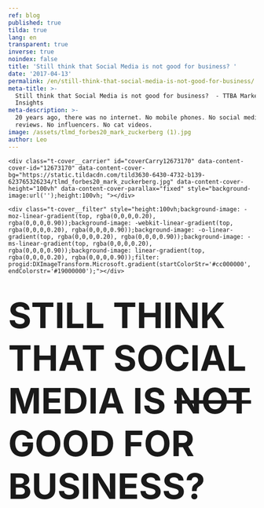 ```yaml
---
ref: blog
published: true
tilda: true
lang: en
transparent: true
inverse: true
noindex: false
title: 'Still think that Social Media is not good for business? '
date: '2017-04-13'
permalink: /en/still-think-that-social-media-is-not-good-for-business/
meta-title: >-
  Still think that Social Media is not good for business?  - TTBA Marketing
  Insights
meta-description: >-
  20 years ago, there was no internet. No mobile phones. No social media. No bad
  reviews. No influencers. No cat videos.
image: /assets/tlmd_forbes20_mark_zuckerberg (1).jpg
author: Leo
---
```

<!--allrecords-->
<div id="allrecords" class="t-records" data-hook="blocks-collection-content-node" data-tilda-project-id="56887" data-tilda-page-id="504137">

<div id="rec12673170" class="r" style=" " data-animationappear="off" data-record-type="274">
<!-- t255 -->
<!-- cover -->
	




<div class="t-cover" id="recorddiv12673170" bgimgfield="img" style="height:100vh; background-image:url('https://static.tildacdn.com/tild3630-6430-4732-b139-623765326234/-/resize/20x/tlmd_forbes20_mark_zuckerberg.jpg');">

	<div class="t-cover__carrier" id="coverCarry12673170" data-content-cover-id="12673170" data-content-cover-bg="https://static.tildacdn.com/tild3630-6430-4732-b139-623765326234/tlmd_forbes20_mark_zuckerberg.jpg" data-content-cover-height="100vh" data-content-cover-parallax="fixed" style="background-image:url('');height:100vh; "></div>
      
    <div class="t-cover__filter" style="height:100vh;background-image: -moz-linear-gradient(top, rgba(0,0,0,0.20), rgba(0,0,0,0.90));background-image: -webkit-linear-gradient(top, rgba(0,0,0,0.20), rgba(0,0,0,0.90));background-image: -o-linear-gradient(top, rgba(0,0,0,0.20), rgba(0,0,0,0.90));background-image: -ms-linear-gradient(top, rgba(0,0,0,0.20), rgba(0,0,0,0.90));background-image: linear-gradient(top, rgba(0,0,0,0.20), rgba(0,0,0,0.90));filter: progid:DXImageTransform.Microsoft.gradient(startColorStr='#cc000000', endColorstr='#19000000');"></div>
  <div class="t255">
  <div class="t-container">
    <div class="t-width t-width_10 t255__mainblock">
        <div class="t-cover__wrapper t-valign_middle" style="height:100vh;"> 
          <div class="t255__wrapper" data-hook-content="covercontent">
                        <h1 class="t255__title t-title t-title_sm t-uppercase " style="text-transform:uppercase;" field="title"><div style="font-size:72px;" data-customstyle="yes"><strong><strong data-redactor-tag="strong">STILL THINK THAT Social Media is <del>not</del> good for business?</strong> </strong><br></div></h1>            <span class="space"></span>
          </div>
        </div>
        <div class="t255__userblock">
          <div class="t255__userblock-img t-bgimg " imgfield="img2" data-original="https://static.tildacdn.com/tild6434-6664-4564-b963-386361333464/leo_icon01.png" style="background-image: url('https://static.tildacdn.com/tild6434-6664-4564-b963-386361333464/-/resize/20x/leo_icon01.png');"></div>          <div class="t255__userblock-descr t-descr t-descr_xxs " field="title2">By <strong>Leo Gamayunov<br>President &amp; VP Operations at TTBA Group</strong><strong></strong></div>          <div class="t255__userblock-date t-descr t-descr_xxs " field="descr2">on April 13, 2016</div>        </div>
    </div>
  </div>
  </div>
  

</div>
    
</div>


<div id="rec17427657" class="r" style=" " data-animationappear="off" data-record-type="602">
<!-- T602 -->

<div class="t602">
  <div class="t602__indicator" style="background:#f05252;height:2px;"></div>    
</div>
<script type="text/javascript">
  $(document).ready(function(){
    t602_init('17427657');     
  });
     
</script>

</div>


<div id="rec12673171" class="r" style="padding-top:60px;padding-bottom:60px;background-color:#ededed; " data-record-type="127" data-bg-color="#ededed">
<!-- T119 -->
<div class="t119">
	<div class="t-container ">
	  	<div class="t-col t-col_8 t-prefix_2">
			<div class="t119__preface t-descr t-opacity_70" style="opacity:0.70;" field="text"><div style="font-size:22px;text-align:left;" data-customstyle="yes">Let's see if I am the only one. <br><br>- I do not watch TV. <br>- I skip commercials when I see them. <br>- I do not pay attention to billboards. <br>- I do not like to be forced to view things. <br>- I do not like to be sold to. <br><br> <em>And</em> <br><br>- I have my phone with at all times. <br>- I like to choose what I want to watch. <br>- I like to watch it on my own time. <br>- I follow if I am interested. <br>- I buy things that I am interested in. <br><br> I bet every one of you will say the same thing. <strong><br></strong><br></div></div>
		</div>
	</div>
</div>
</div>


<div id="rec12673387" class="r" style="padding-top:0px;padding-bottom:0px; " data-record-type="179">
<!-- cover -->
	




<div class="t-cover" id="recorddiv12673387" bgimgfield="img" style="height:100vh; background-image:url('https://static.tildacdn.com/tild6562-3033-4839-b130-333837356138/-/resize/20x/NewYork_13.jpg');">

	<div class="t-cover__carrier" id="coverCarry12673387" data-content-cover-id="12673387" data-content-cover-bg="https://static.tildacdn.com/tild6562-3033-4839-b130-333837356138/NewYork_13.jpg" data-content-cover-height="100vh" data-content-cover-parallax="fixed" style="background-image:url('');height:100vh; "></div>
      
    <div class="t-cover__filter" style="height:100vh;background-image: -moz-linear-gradient(top, rgba(0,0,0,0.70), rgba(0,0,0,0.70));background-image: -webkit-linear-gradient(top, rgba(0,0,0,0.70), rgba(0,0,0,0.70));background-image: -o-linear-gradient(top, rgba(0,0,0,0.70), rgba(0,0,0,0.70));background-image: -ms-linear-gradient(top, rgba(0,0,0,0.70), rgba(0,0,0,0.70));background-image: linear-gradient(top, rgba(0,0,0,0.70), rgba(0,0,0,0.70));filter: progid:DXImageTransform.Microsoft.gradient(startColorStr='#4c000000', endColorstr='#4c000000');"></div>

<!-- T164 -->
<div class="t164">
	<div class="t-container">
		<div class="t-cover__wrapper t-valign_middle" style="height:100vh;">      
          <div class="t-col t-col_8 t-prefix_2 t-align_left">
            <div data-hook-content="covercontent">
            <div class="t164__wrapper">
	          	          	          <h2 class="t164__descr t-descr t-descr_xxxl" field="descr"><span style="font-weight: 400;">20 years ago, there was no internet. No mobile phones. No social media. No bad reviews. No influencers. No cat videos.</span></h2>	          <div class="t164__text t-text t-text_md" field="text">Imagine. Traditional media was booming. TV, radio, billboards, banners, flyers, posters, magazines. Huge attention - big budgets, millions of advertising dollars spent. Everywhere you look, only a one-way stream media structure with no return channel for feedback. <br><br> At first, it was exciting and then it wasn't. People's attention was abused. Back in the 1980s, an average American would see 500 marketing messages a week. Today, we see about 5,000 brand exposures every single day, of which 362 are ads (<a href="https://sjinsights.net/2014/09/29/new-research-sheds-light-on-daily-ad-exposures/" style="color:#dec60d !important;" rel="color:#dec60d !important;">source</a>). We became immune to all this multimedia noise. Ninety nine percent of all these messages are for "nobody-cares" types of consumer products. They represent millions of dollars wasted by tens of thousands of businesses. <br><br></div>            </div>
            </div>
          </div>
		</div>
	</div>
</div>

  

</div>
    
</div>


<div id="rec12673409" class="r" style="padding-top:120px;padding-bottom:150px; " data-record-type="106">
<!-- T004 -->
<div class="t004">
	<div class="t-container ">
	  	<div class="t-col t-col_8 t-prefix_2">
			<div field="text" class="t-text t-text_md  "><span style="font-size: 24px;">Now think about <strong>".com"</strong> boom.<br></span><br>Technology and internet changed the world undeniably. It changed us, and it also changed business.<br><br>It led to the decentralization of attention and empowerment of the consumer. Markets are driven by the masses like never before. Consumer behaviour is what drives their own interests and their preferences.<br><br>Refusing "pushy" ads; today's consumer is actively, willingly and passionately searching for the best value across various channels. He is constantly comparing prices, browsing features and selecting between models. We all know the story of a single bad review that destroyed an entire reputation. Have you ever heard the term "Social proof"? It's a big deal, and it is happening now.<br></div>
		</div>
	</div>
</div>
</div>


<div id="rec12673285" class="r" style="padding-top:0px;padding-bottom:0px; " data-record-type="179">
<!-- cover -->
	




<div class="t-cover" id="recorddiv12673285" bgimgfield="img" style="height:90vh; background-image:url('https://static.tildacdn.com/c64695cb-ac75-47d3-82a2-5956e0818a0a/-/resize/20x/nyc2000.jpg');">

	<div class="t-cover__carrier" id="coverCarry12673285" data-content-cover-id="12673285" data-content-cover-bg="https://static.tildacdn.com/c64695cb-ac75-47d3-82a2-5956e0818a0a/nyc2000.jpg" data-content-cover-height="90vh" data-content-cover-parallax="fixed" style="background-image:url('');height:90vh; "></div>
      
    <div class="t-cover__filter" style="height:90vh;background-image: -moz-linear-gradient(top, rgba(0,0,0,0.70), rgba(0,0,0,0.70));background-image: -webkit-linear-gradient(top, rgba(0,0,0,0.70), rgba(0,0,0,0.70));background-image: -o-linear-gradient(top, rgba(0,0,0,0.70), rgba(0,0,0,0.70));background-image: -ms-linear-gradient(top, rgba(0,0,0,0.70), rgba(0,0,0,0.70));background-image: linear-gradient(top, rgba(0,0,0,0.70), rgba(0,0,0,0.70));filter: progid:DXImageTransform.Microsoft.gradient(startColorStr='#4c000000', endColorstr='#4c000000');"></div>

<!-- T164 -->
<div class="t164">
	<div class="t-container">
		<div class="t-cover__wrapper t-valign_middle" style="height:90vh;">      
          <div class="t-col t-col_8 t-prefix_2 t-align_left">
            <div data-hook-content="covercontent">
            <div class="t164__wrapper">
	          	          	          <div class="t164__descr t-descr t-descr_xxxl" field="descr"><div style="font-size:62px;" data-customstyle="yes">Two and a half billion</div></div>	          <div class="t164__text t-text t-text_md" field="text">people will be using social media by 2018 <a href="https://www.statista.com/statistics/273476/percentage-of-us-population-with-a-social-network-profile/" style="color:#d19d2c !important;" rel="color:#d19d2c !important;">(source)</a>. Every single hour of every single day, these people are filtering information on their phones. Millions of product views and reviews are being produced daily. An influencer today can move more people than New York Times can. Why? Because the birth of social media decentralized the source of information. Media corporations designed the system to solely regulate and sort the data prior to the distribution. Not anymore. Technological growth allowed communities, professionals, as well as casual users, to become the media. It encouraged society to change the definition of journalism. <br><br><strong>Quick Fact: <br></strong> Twitter went public in 2013, and was evaluated 12 times more than New York Times. Even though NY Times made $133 million in previous year and Twitter virtually had only expenses. Peter Thiel - <a href="https://www.amazon.ca/Zero-One-Notes-Startups-Future/dp/0804139296" style="color:#cfaa14 !important;" rel="color:#cfaa14 !important;">Zero to One</a>. <br><br><br></div>            </div>
            </div>
          </div>
		</div>
	</div>
</div>

  

</div>
    
</div>


<div id="rec12673521" class="r" style="padding-top:75px;padding-bottom:60px;background-color:#ffffff; " data-record-type="184" data-bg-color="#ffffff">
<!-- T169 -->
<div class="t169">
  <div class="t-container_100">
    <div class="t-row">
      <div class="t-col_100">
        <h2 class="t169__text t-title" field="text"><div style="font-size:30px;line-height:40px;text-align:center;color:#444444;" data-customstyle="yes">3 reasons to illustrate that you are<br><span style="font-size: 38px;">already running late: </span><br></div></h2>
      </div>
    </div>
  </div>
</div>
</div>


<div id="rec12673545" class="r" style="padding-top:0px;padding-bottom:105px; " data-record-type="493">
<!-- t493 -->

<div class="t493">
			
  <div class="t493__container t-container">
		<div class="t493__flex-wrapper">
	    <div class="t493__box-img-mobile t-col">
	      <div class="t493__tablewrapper">
	        <div class="t493__cell t-cell">
	          <img class="t493__img t-margin_auto t-img" src="https://static.tildacdn.com/tild6432-6632-4365-a137-336131346263/-/empty/stats_ttba.jpg" data-original="https://static.tildacdn.com/tild6432-6632-4365-a137-336131346263/stats_ttba.jpg" imgfiled="img5">
	        </div>
	      </div>
	    </div>
	    	    <div class="t493__box-text t-col t-col_flex t-valign_middle t-col_6 ">
	      <div class="t493__tablewrapper">
	        <div class="t493__cell t-cell">
	          <div class="t493__item t-item ">
	            	              <div class="t-cell t-valign_top">
                                        <div class="t493__bgimg  t-bgimg" bgimgfield="img" data-original="https://static.tildacdn.com/tild3865-6664-4963-b330-303961303662/dollar_icon02.png" style=" background-image: url('https://static.tildacdn.com/tild3865-6664-4963-b330-303961303662/-/resize/20x/dollar_icon02.png');"></div>
                    										                
	              </div>
	            	            <div class="t493__textwrapper t-cell t-valign_top">
	              	                <div class="t493__heading t-heading t-heading_sm  " style="" field="title">
	              <div style="color:#555555;" data-customstyle="yes"><h3 style="font-size: 28px; font-style: normal; font-weight: 900; font-variant-ligatures: normal; font-variant-caps: normal; text-transform: none;">1. It will be more expensive tomorrow.</h3></div></div>	              	                <div class="t493__descr t-descr t-descr_xs " style="" field="descr">
	              A fast growing number of businesses are following their consumers into the "digital" world. This enables them to start shaping digital landscape to the advantage of their own business. These factors will surely boost demand for digital services and the price will constantly increase. In 10 years, an advertising campaign on social media will cost 10 times more than it does today. <br><strong>McKinsey</strong> <strong><span data-redactor-tag="span" style="color: rgb(216, 138, 0);">Global Media Report 2015 -&gt;</span></strong></div>	            </div>
	          </div>
	          	            <div class="t493__item t493__item_padding-top t-item ">
	              	                <div class="t-cell t-valign_top">
                                            <div class="t493__bgimg  t-bgimg" bgimgfield="img2" data-original="https://static.tildacdn.com/tild3535-6136-4264-b665-663132336439/dollar_icon03.png" style=" background-image: url('https://static.tildacdn.com/tild3535-6136-4264-b665-663132336439/-/resize/20x/dollar_icon03.png');"></div>
                      	                </div>
	              	              <div class="t493__textwrapper t-cell t-valign_top">
	                	                  <div class="t493__heading t-heading t-heading_sm " style="" field="title2">
	                <div style="color:#515151;" data-customstyle="yes"><h3 style="font-size: 28px; font-style: normal; font-weight: 900; font-variant-ligatures: normal; font-variant-caps: normal; text-transform: none;">2. Advanced personalization and targeting.</h3></div></div>	                	                  <div class="t493__descr t-descr t-descr_xs " style="" field="descr2">
	                <em>Digital</em> came from the word "digit." This means everything is programmed, tracked and recorded. <em>Digital</em> opens doors to in-depth analysis, automation, factual projections, and behavioral marketing. This also provides the ability to analyze and customize a customer's journey to improve the overall experience.</div>	              </div>
	            </div>
	          	          	          	<div class="t493__item t493__item_padding-top t-item ">
	              	                <div class="t-cell t-valign_top">
                                                <div class="t493__bgimg  t-bgimg" bgimgfield="img3" data-original="https://static.tildacdn.com/tild3263-3362-4634-a663-333532633463/dollar_icon11.png" style=" background-image: url('https://static.tildacdn.com/tild3263-3362-4634-a663-333532633463/-/resize/20x/dollar_icon11.png');"></div>
                        	                </div>
	              	              <div class="t493__textwrapper t-cell t-valign_top">
	                	                  <div class="t493__heading t-heading t-heading_sm " style="" field="title3">
	                <div style="color:#474747;" data-customstyle="yes"><h3 style="font-size: 28px; font-style: normal; font-weight: 900; font-variant-ligatures: normal; font-variant-caps: normal; text-transform: none;">3. Branding and Authority.</h3></div></div>	                	                  <div class="t493__descr t-descr t-descr_xs " style="" field="descr3">
	                Social media and content marketing created opportunities for companies to showcase their expertise, value, and services. Companies who can utilize the full potential of these channels are not only winning top dollars but also have the love and the trust of their customers as well as the prospects.</div>	              </div>
	            </div>
	          	          	        </div>
	      </div>
	    </div>
	    	      <div class="t493__box-img t-col t-col_flex t-valign_middle t-col_6 ">
	        <div class="t493__tablewrapper">
	          <div class="t493__cell t-cell">
	            <img class="t493__img t-img " src="https://static.tildacdn.com/tild6432-6632-4365-a137-336131346263/-/empty/stats_ttba.jpg" data-original="https://static.tildacdn.com/tild6432-6632-4365-a137-336131346263/stats_ttba.jpg" imgfield="img5">
	          </div>
	        </div>
	      </div>
	    		</div>
  </div>
		


</div>
</div>


<div id="rec12673180" class="r" style="padding-top:0px;padding-bottom:45px; " data-record-type="296">
<!-- t265 -->
<div class="t265">
  <div class="t-container">
    <div class="t-col t-col_10 t-prefix_1">
      <div class="t265__wrapper" style="background: #EBEBEB;">
        <div class="t265__icon">
                      <svg x="0px" y="0px" width="24px" height="24px" viewBox="0 0 24 24" style="enable-background:new 0 0 24 24;">
              <circle style="fill:#ff0000;" cx="12" cy="12" r="12"></circle>
              <g>
                <g>
                  <path style="fill: #fff;" d="M15.5,11.122c-1.026-1.036-2.007-2.026-2.986-3.017c-0.385-0.39-0.413-0.895-0.075-1.251
                    c0.361-0.381,0.886-0.371,1.296,0.037c1.136,1.131,2.267,2.266,3.401,3.399c0.346,0.346,0.694,0.69,1.037,1.038
                    c0.425,0.43,0.431,0.921,0.01,1.343c-1.462,1.466-2.926,2.931-4.392,4.393c-0.384,0.383-0.898,0.398-1.253,0.053
                    c-0.366-0.357-0.356-0.877,0.038-1.273c0.925-0.929,1.855-1.854,2.786-2.778c0.051-0.051,0.122-0.081,0.183-0.121
                    c-0.014-0.035-0.027-0.069-0.041-0.104c-0.115,0-0.229,0-0.344,0c-2.841,0-5.683,0-8.524-0.001c-0.135,0-0.271-0.001-0.405-0.018
                    c-0.438-0.056-0.738-0.419-0.726-0.868c0.012-0.442,0.34-0.795,0.776-0.829c0.114-0.009,0.229-0.004,0.343-0.004
                    c2.821,0,5.641,0,8.462,0C15.208,11.122,15.33,11.122,15.5,11.122z"></path>
                </g>
              </g>
            </svg>
                  </div>
        <div class="t265__text t-descr t-descr_xs" field="text"><div style="font-size:22px;" data-customstyle="yes">If you are interested in finding out how your business can take advantage of using Social Media, click <a href="https://tilda.cc/page/?pageid=504137#GrowMyBusiness" rel="color:#4425f7 !important;" style="font-family: &quot;Open Sans&quot;, serif; font-size: 20px; color: rgb(68, 37, 247) !important;">here</a>. We will analyze your current situation and present a strategy with long-term as well as short-term objectives that will get your business to the next stage.<em></em></div></div>
      </div>
    </div>
  </div>
</div>
</div>


<div id="rec12702421" class="r" style="padding-top:45px;padding-bottom:60px; " data-record-type="132">
<div class="t-container_100">
	<div style="position: relative; right: 50%; float: right;">
		<div style="position: relative; z-index: 1; right: -50%;">
			<div style="display: table;">
			<div style="display:table-row; width:auto; clear:both;">
			
						<div id="fb-root"></div>
			
			<script>(function(d, s, id) {
			  var js, fjs = d.getElementsByTagName(s)[0];
			  if (d.getElementById(id)) return;
			  js = d.createElement(s); js.id = id;
			  js.src = "//connect.facebook.net/en_En/sdk.js#xfbml=1&appId=257953674358265&version=v2.0";
			  fjs.parentNode.insertBefore(js, fjs);
			}(document, 'script', 'facebook-jssdk'));</script>
						
						
			              
						<div style="border:0px solid;height:25px; float:left; display:table-column; padding-left:10px; padding-top:4px;">
			<div class="fb-share-button" data-type="button_count"></div>
			</div>
									
			
			              
            
						<div style="float:left; width:80px; display:table-column; height:25px; border:0px solid; padding-left:10px; padding-top:4px;">
			<a href="https://twitter.com/share" class="twitter-share-button" data-text="Still think that Social Media is not good for business?">Tweet</a>
			<script>!function(d,s,id){var js,fjs=d.getElementsByTagName(s)[0],p=/^http:/.test(d.location)?'http':'https';if(!d.getElementById(id)){js=d.createElement(s);js.id=id;js.src=p+'://platform.twitter.com/widgets.js';fjs.parentNode.insertBefore(js,fjs);}}(document, 'script', 'twitter-wjs');</script>
			</div>
			              
			</div>
			</div>
		</div>
	</div>
</div>  
</div>


<div id="rec17427681" class="r" style="padding-top:0px;padding-bottom:0px; " data-animationappear="off" data-record-type="307">
<!-- t278 -->
<!-- cover -->
	




<div class="t-cover" id="recorddiv17427681" bgimgfield="img" style="height:100vh; background-image:url('https://static.tildacdn.com/tild6437-3135-4631-a631-363966623261/-/resize/20x/mtlcityview.jpg');">

	<div class="t-cover__carrier" id="coverCarry17427681" data-content-cover-id="17427681" data-content-cover-bg="https://static.tildacdn.com/tild6437-3135-4631-a631-363966623261/mtlcityview.jpg" data-content-cover-height="100vh" data-content-cover-parallax="fixed" style="background-image:url('');height:100vh; "></div>
      
    <div class="t-cover__filter" style="height:100vh;background-image: -moz-linear-gradient(top, rgba(46,46,46,0.80), rgba(46,46,46,0.80));background-image: -webkit-linear-gradient(top, rgba(46,46,46,0.80), rgba(46,46,46,0.80));background-image: -o-linear-gradient(top, rgba(46,46,46,0.80), rgba(46,46,46,0.80));background-image: -ms-linear-gradient(top, rgba(46,46,46,0.80), rgba(46,46,46,0.80));background-image: linear-gradient(top, rgba(46,46,46,0.80), rgba(46,46,46,0.80));filter: progid:DXImageTransform.Microsoft.gradient(startColorStr='#332e2e2e', endColorstr='#332e2e2e');"></div>
  <div class="t278">
  <div class="t-container ">
    <div class="t-width t-width_6 t278__mainblock">
      <div class="t-cover__wrapper t-valign_middle" style="height:100vh;"> 
        <div class="t278__mainwrapper" data-hook-content="covercontent">
          <div class="t278__title t-title t-title_xs" field="title">Receive marketing and sales insights right in your Inbox.</div>          <div class="t278__descr t-descr t-descr_md" field="descr">We promise we will never spam you.</div>          <form id="form17427681" name="form17427681" role="form" action="https://forms.tildacdn.com/procces/" method="POST" data-formactiontype="2" data-inputbox=".t278__blockinput" class="js-form-proccess">                                  
                                                <input type="hidden" name="formservices[]" value="67787a8c45c4f24353fc05cdd55eaa8d" class="js-formaction-services">
                            
                            <div style="position: absolute; left: -5000px;"><input type="text" name="tspecomment" tabindex="-1" value=""></div>
                      
          
                <div class="t278__input-mainblock t-width t-width_6">
          
                  <div class="t278__allert-wrapper">
                    <div class="t278__blockinput-errorbox js-errorbox-all" style="display:none;">
                        <div class="t278__blockinput-errors-text t-descr t-descr_xs">
                            <p class="t278__blockinput-errors-item js-rule-error js-rule-error-all"></p>
                        	<p class="t278__blockinput-errors-item js-rule-error js-rule-error-req">Required field</p>
                        	<p class="t278__blockinput-errors-item js-rule-error js-rule-error-email">Please correct e-mail address</p>
                        	<p class="t278__blockinput-errors-item js-rule-error js-rule-error-name">Name Wrong. Correct please</p>
                        	<p class="t278__blockinput-errors-item js-rule-error js-rule-error-phone">Please correct phone number</p>
                        	<p class="t278__blockinput-errors-item js-rule-error js-rule-error-string">Please enter letter, number or punctuation symbols.</p>
                        </div>
                    </div>
                    <div class="t278__blockinput-success js-successbox" style="display:none;">
                        <div class="t278__success-icon">
                          <svg width="50px" height="50px" viewBox="0 0 50 50">
                            <g stroke="none" stroke-width="1" fill="none" fill-rule="evenodd">
                              <g fill="#FFFFFF">
                                <path d="M25.0982353,49.2829412 C11.5294118,49.2829412 0.490588235,38.2435294 0.490588235,24.6752941 C0.490588235,11.1064706 11.53,0.0670588235 25.0982353,0.0670588235 C38.6664706,0.0670588235 49.7058824,11.1064706 49.7058824,24.6752941 C49.7058824,38.2441176 38.6664706,49.2829412 25.0982353,49.2829412 L25.0982353,49.2829412 Z M25.0982353,1.83176471 C12.5023529,1.83176471 2.25529412,12.0794118 2.25529412,24.6752941 C2.25529412,37.2705882 12.5023529,47.5182353 25.0982353,47.5182353 C37.6941176,47.5182353 47.9411765,37.2705882 47.9411765,24.6752941 C47.9411765,12.0794118 37.6941176,1.83176471 25.0982353,1.83176471 L25.0982353,1.83176471 Z"></path>
                                <path d="M22.8435294,30.5305882 L18.3958824,26.0829412 C18.0511765,25.7382353 18.0511765,25.18 18.3958824,24.8352941 C18.7405882,24.4905882 19.2988235,24.4905882 19.6435294,24.8352941 L22.8429412,28.0347059 L31.7282353,19.1488235 C32.0729412,18.8041176 32.6311765,18.8041176 32.9758824,19.1488235 C33.3205882,19.4935294 33.3205882,20.0517647 32.9758824,20.3964706 L22.8435294,30.5305882 L22.8435294,30.5305882 Z"></path>
                              </g>
                            </g>
                          </svg>
                        </div>
                        <div class="t278__success-message t-descr t-descr_lg">Your data has been submitted. Thank you!</div>
                    </div>
                  </div>
                  
                  <div class="t278__wrapper">
                                        <div class="t278__blockinput">
                        <input type="text" name="EMAIL" class="t278__input t-input js-tilda-rule " value="" placeholder="Your e-mail" data-tilda-req="1" data-tilda-rule="email" style="color:#000000;  background-color:#ffffff; border-radius: 4px; -moz-border-radius: 4px; -webkit-border-radius: 4px;">
                    </div>
                                                                                <div class="t278__blockinput">
                        <input type="text" name="name" class="t278__input t-input js-tilda-rule " value="" placeholder="Name" data-tilda-req="1" data-tilda-rule="none" style="color:#000000;  background-color:#ffffff; border-radius: 4px; -moz-border-radius: 4px; -webkit-border-radius: 4px;">
                    </div>
                                                            
                                                            
                                        
                    <div class="t278__blockbutton">
                                                  <button type="submit" class="t-submit" style="color:#ffffff;background-color:#ed4b3a;border-radius:7px; -moz-border-radius:7px; -webkit-border-radius:7px;">SEND ME ONLY INTERESTING CONTENT</button>
                                            </div>
                  </div>
              </div>  
        </form>		                      
        </div>
      </div>
    </div>
  </div>
  </div>
<style>
#rec17427681 input::-webkit-input-placeholder {color:#000000; opacity: 0.5;}
#rec17427681 input::-moz-placeholder          {color:#000000; opacity: 0.5;}
#rec17427681 input:-moz-placeholder           {color:#000000; opacity: 0.5;}
#rec17427681 input:-ms-input-placeholder      {color:#000000; opacity: 0.5;}          
#rec17427681 textarea::-webkit-input-placeholder {color:#000000; opacity: 0.5;}
#rec17427681 textarea::-moz-placeholder          {color:#000000; opacity: 0.5;}
#rec17427681 textarea:-moz-placeholder           {color:#000000; opacity: 0.5;}
#rec17427681 textarea:-ms-input-placeholder      {color:#000000; opacity: 0.5;}                    
</style>
  

</div>
                                            
        
 
</div>


<div id="rec12673183" class="r" style=" " data-animationappear="off" data-record-type="330">

<style>
#rec12673183 input::-webkit-input-placeholder {color:#000000; opacity: 0.5;}
#rec12673183 input::-moz-placeholder          {color:#000000; opacity: 0.5;}
#rec12673183 input:-moz-placeholder           {color:#000000; opacity: 0.5;}
#rec12673183 input:-ms-input-placeholder      {color:#000000; opacity: 0.5;}          
#rec12673183 textarea::-webkit-input-placeholder {color:#000000; opacity: 0.5;}
#rec12673183 textarea::-moz-placeholder          {color:#000000; opacity: 0.5;}
#rec12673183 textarea:-moz-placeholder           {color:#000000; opacity: 0.5;}
#rec12673183 textarea:-ms-input-placeholder      {color:#000000; opacity: 0.5;}                    
</style>
<div class="t330">
  <div class="t-popup" data-tooltip-hook="#GrowMyBusiness">
    <div class="t-popup__close">
      <svg width="23px" height="23px" viewBox="0 0 23 23" version="1.1" xmlns="http://www.w3.org/2000/svg" xmlns:xlink="http://www.w3.org/1999/xlink">
        <g stroke="none" stroke-width="1" fill="#fff" fill-rule="evenodd">
          <rect transform="translate(11.313708, 11.313708) rotate(-45.000000) translate(-11.313708, -11.313708) " x="10.3137085" y="-3.6862915" width="2" height="30"></rect>
          <rect transform="translate(11.313708, 11.313708) rotate(-315.000000) translate(-11.313708, -11.313708) " x="10.3137085" y="-3.6862915" width="2" height="30"></rect>
        </g>
      </svg>
    </div>
    <div class="t-popup__container t-width t-width_6">
        <img class="t330__img t-img" src="https://static.tildacdn.com/tild6433-3435-4138-a436-306532353262/-/empty/ttba_moto.jpg" data-original="https://static.tildacdn.com/tild6433-3435-4138-a436-306532353262/ttba_moto.jpg" imgfield="img">        <div class="t330__wrapper t-align_center" style=";">
          <div class="t330__title t-title t-title_xxs"><div style="font-size:16px;" data-customstyle="yes"><span style="font-weight: 400;">We always respond in less than 4 hours.<br><br></span></div></div>                    <form id="form12673183" name="form12673183" role="form" action="https://forms.tildacdn.com/procces/" method="POST" data-formactiontype="2" data-inputbox=".t330__blockinput" data-success-url="https://ttbagroup.com/en/request-submitted" class="js-form-proccess">                                        
                                                                  <input type="hidden" name="formservices[]" value="67787a8c45c4f24353fc05cdd55eaa8d" class="js-formaction-services">
                                                      
                                                                                  <div>
                          <div class="js-errorbox-all t330__blockinput-errorbox" style="display:none;">
                              <div class="t330__blockinput-errors-text t-text t-text_xs">
                                  <p class="t330__blockinput-errors-item js-rule-error js-rule-error-all"></p>
                        		<p class="t330__blockinput-errors-item js-rule-error js-rule-error-req">Required field</p>
                        		<p class="t330__blockinput-errors-item js-rule-error js-rule-error-email">Please correct e-mail address</p>
                        		<p class="t330__blockinput-errors-item js-rule-error js-rule-error-name">Name Wrong. Correct please</p>
                        		<p class="t330__blockinput-errors-item js-rule-error js-rule-error-phone">Please correct phone number</p>
                        		<p class="t330__blockinput-errors-item js-rule-error js-rule-error-string">Please enter letter, number or punctuation symbols.</p>
                              </div>
                          </div>
                          <div class="js-successbox t330__blockinput-success t-text t-text_xs" style="display:none;">
                                                            Thank You! Your request has been submitted.
                                                      </div>                
                        </div>
                        <div class="t330__input-wrapper">
                                                                              <div class="t330__blockinput">
                              <input type="text" name="email" class="t330__input t-input js-tilda-rule " value="" placeholder="Your Name" onfocus="this.placeholder = ''" onblur="this.placeholder = 'Your Name'" data-tilda-req="1" data-tilda-rule="email" style="color:#000000; border:1px solid #c9c9c9; background-color:#ffffff; border-radius: 5px; -moz-border-radius: 5px; -webkit-border-radius: 5px;">
                          </div>
                                                                                                        <div class="t330__blockinput">
                              <input type="text" name="name" class="t330__input t-input js-tilda-rule " value="" placeholder="Your Email" onfocus="this.placeholder = ''" onblur="this.placeholder = 'Your Email'" data-tilda-req="1" data-tilda-rule="none" style="color:#000000; border:1px solid #c9c9c9; background-color:#ffffff; border-radius: 5px; -moz-border-radius: 5px; -webkit-border-radius: 5px;">
                          </div>                
                                                                                                        <div class="t330__blockinput">
                              <input type="text" name="phone" class="t330__input t-input js-tilda-rule " value="" placeholder="Your Phone Number" onfocus="this.placeholder = ''" onblur="this.placeholder = 'Your Phone Number'" data-tilda-req="1" data-tilda-rule="phone" style="color:#000000; border:1px solid #c9c9c9; background-color:#ffffff; border-radius: 5px; -moz-border-radius: 5px; -webkit-border-radius: 5px;">
                          </div>                                
                                                      
                          
                                                      
                                                                              <div class="t330__blockinput">
                              <textarea name="Whatdoyouwanttodiscuss" class="t330__input t-input js-tilda-rule " placeholder="What do you want to discuss?" onfocus="this.placeholder = ''" onblur="this.placeholder = 'What do you want to discuss?'" style="color:#000000; border:1px solid #c9c9c9; background-color:#ffffff; border-radius: 5px; -moz-border-radius: 5px; -webkit-border-radius: 5px;height:68px" rows="2"></textarea>
                          </div>
                                                    <div class="t330__blockbutton">
                              <button type="submit" class="t330__submit t-submit" style="color:#ffffff;background-color:#ed4b3a;border-radius:5px; -moz-border-radius:5px; -webkit-border-radius:5px;">SEND</button>                          </div>
                         </div> 
          </form>                          
        </div>
      </div>
    </div>
</div>
<script type="text/javascript">
$(document).ready(function(){
  setTimeout(function(){
    t330_initPopup('12673183');
  }, 500);
});
</script>  

                          
</div>


<div id="rec17427675" class="r" style="padding-top:0px;padding-bottom:0px; " data-animationappear="off" data-record-type="449">

<!-- T381 -->
<div id="nav17427675marker"></div>
<div id="nav17427675" class="t449   " data-navmarker="nav17427675marker" data-appearoffset="" data-hideoffset="">
    <div class="t449__wrapper ">
      <script type="text/javascript" src="//yastatic.net/share2/share.js" charset="utf-8"></script>
      <div class="t449__share_buttons ya-share2" data-direction="vertical" data-yasharel10n="en" data-services="facebook,twitter"></div>         
    </div>
</div>

</div>

</div>
<!--/allrecords-->

